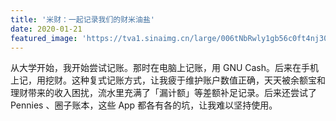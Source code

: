 ```yaml
---
title: '米财：一起记录我们的财米油盐'
date: 2020-01-21
featured_image: 'https://tva1.sinaimg.cn/large/006tNbRwly1gb56c0ft4nj30to0gz0u3.jpg'
---
```


从大学开始，我开始尝试记账。那时在电脑上记账，用 GNU Cash。后来在手机上记，用挖财。这种复式记账方式，让我疲于维护账户数值正确，天天被余额宝和理财带来的收入困扰，流水里充满了「漏计额」等差额补足记录。后来还尝试了 Pennies 、圈子账本，这些 App 都各有各的坑，让我难以坚持使用。

<!-- more -->

